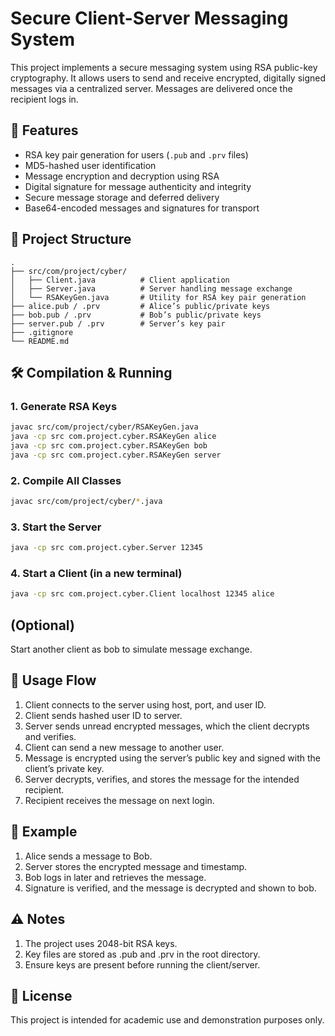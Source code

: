 # Secure Client-Server Messaging System

This project implements a secure messaging system using RSA public-key cryptography. It allows users to send and receive encrypted, digitally signed messages via a centralized server. Messages are delivered once the recipient logs in.

## 🔐 Features

- RSA key pair generation for users (`.pub` and `.prv` files)
- MD5-hashed user identification
- Message encryption and decryption using RSA
- Digital signature for message authenticity and integrity
- Secure message storage and deferred delivery
- Base64-encoded messages and signatures for transport

## 📁 Project Structure

```
.
├── src/com/project/cyber/
│   ├── Client.java          # Client application
│   ├── Server.java          # Server handling message exchange
│   └── RSAKeyGen.java       # Utility for RSA key pair generation
├── alice.pub / .prv         # Alice’s public/private keys
├── bob.pub / .prv           # Bob’s public/private keys
├── server.pub / .prv        # Server’s key pair
├── .gitignore
└── README.md
```

## 🛠️ Compilation & Running

### 1. Generate RSA Keys
```bash
javac src/com/project/cyber/RSAKeyGen.java
java -cp src com.project.cyber.RSAKeyGen alice
java -cp src com.project.cyber.RSAKeyGen bob
java -cp src com.project.cyber.RSAKeyGen server
```

### 2. Compile All Classes
```bash
javac src/com/project/cyber/*.java
```

### 3. Start the Server
```bash
java -cp src com.project.cyber.Server 12345
```

### 4. Start a Client (in a new terminal)
```bash
java -cp src com.project.cyber.Client localhost 12345 alice
```

## (Optional) 

Start another client as bob to simulate message exchange.

## 💬 Usage Flow

1. Client connects to the server using host, port, and user ID.
2. Client sends hashed user ID to server.
3. Server sends unread encrypted messages, which the client decrypts and verifies.
4. Client can send a new message to another user.
5. Message is encrypted using the server’s public key and signed with the client’s private key.
6. Server decrypts, verifies, and stores the message for the intended recipient.
7. Recipient receives the message on next login.

## 🧪 Example

1. Alice sends a message to Bob.
2. Server stores the encrypted message and timestamp.
3. Bob logs in later and retrieves the message.
4. Signature is verified, and the message is decrypted and shown to bob.

## ⚠️ Notes

1. The project uses 2048-bit RSA keys.
2. Key files are stored as <userid>.pub and <userid>.prv in the root directory.
3. Ensure keys are present before running the client/server.

## 📜 License

This project is intended for academic use and demonstration purposes only.
